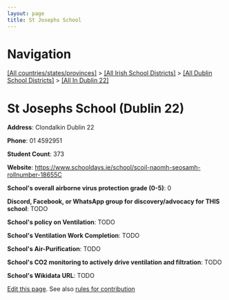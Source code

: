 ```yaml
---
layout: page
title: St Josephs School
---
```

# Navigation

[[All countries/states/provinces]](../../../..) > [[All Irish School Districts]](../../..) > [[All Dublin School Districts]](../..) > [[All In Dublin 22]](..)

# St Josephs School (Dublin 22)

**Address**: Clondalkin Dublin 22

**Phone**: 01 4592951

**Student Count**: 373

**Website**: <https://www.schooldays.ie/school/scoil-naomh-seosamh-rollnumber-18655C>

**School's overall airborne virus protection grade (0-5)**: 0

**Discord, Facebook, or WhatsApp group for discovery/advocacy for THIS school**: TODO

**School's policy on Ventilation**: TODO

**School's Ventilation Work Completion**: TODO

**School's Air-Purification**: TODO

**School's CO2 monitoring to actively drive ventilation and filtration**: TODO

**School's Wikidata URL**: TODO


[Edit this page](https://github.com/ventilate-schools/Ireland/edit/main/./Dublin_22/St_Josephs_School.md). See also [rules for contribution](../../../contribution-rules/)